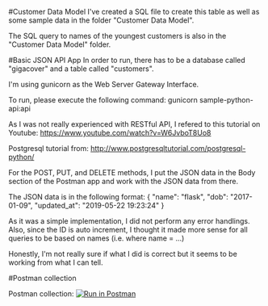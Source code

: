#Customer Data Model
I've created a SQL file to create this table as well as some sample data in the folder "Customer Data Model".

The SQL query to names of the youngest customers is also in the "Customer Data Model" folder.

#Basic JSON API App
In order to run, there has to be a database called "gigacover" and a table called "customers". 

I'm using gunicorn as the Web Server Gateway Interface. 

To run, please execute the following command:
gunicorn sample-python-api:api

As I was not really experienced with RESTful API, I refered to this tutorial on Youtube: https://www.youtube.com/watch?v=W6JvboT8Uo8

Postgresql tutorial from: http://www.postgresqltutorial.com/postgresql-python/

For the POST, PUT, and DELETE methods, I put the JSON data in the Body section of the Postman app and work with the JSON data from there.

The JSON data is in the following format:
{
   "name": "flask",
   "dob": "2017-01-09",
   "updated_at": "2019-05-22 19:23:24"
}

As it was a simple implementation, I did not perform any error handlings. Also, since the ID is auto increment, I thought it made more sense for all queries to be based on names (i.e. where name = ...)

Honestly, I'm not really sure if what I did is correct but it seems to be working from what I can tell.

#Postman collection

Postman collection: [![Run in Postman](https://run.pstmn.io/button.svg)](https://app.getpostman.com/run-collection/c5514f4b5ad06a957147)